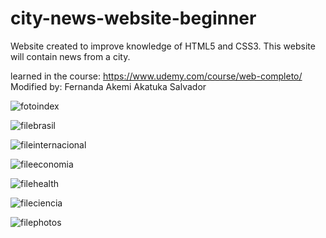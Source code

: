 # city-news-website-beginner
Website created to improve knowledge of HTML5 and CSS3.  This website will contain news from a city.

learned in the course: https://www.udemy.com/course/web-completo/
Modified by: Fernanda Akemi Akatuka Salvador

![fotoindex](https://user-images.githubusercontent.com/62657933/81130020-a4811280-8f1c-11ea-946f-e96dfcc621a6.PNG)

![filebrasil](https://user-images.githubusercontent.com/62657933/81130072-cf6b6680-8f1c-11ea-8ebe-ad32aefb0436.PNG)

![fileinternacional](https://user-images.githubusercontent.com/62657933/81130078-d2feed80-8f1c-11ea-9b33-5a083332165c.PNG)

![fileeconomia](https://user-images.githubusercontent.com/62657933/81130082-d4c8b100-8f1c-11ea-834f-acecd2b01863.PNG)

![filehealth](https://user-images.githubusercontent.com/62657933/81130084-d72b0b00-8f1c-11ea-9893-5f18d8af628a.PNG)

![fileciencia](https://user-images.githubusercontent.com/62657933/81130087-dabe9200-8f1c-11ea-89a0-da378bcec1b0.PNG)

![filephotos](https://user-images.githubusercontent.com/62657933/81130093-ddb98280-8f1c-11ea-9d9b-af19b08477a0.PNG)
